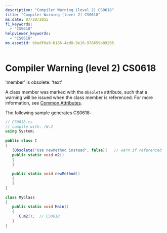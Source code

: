 ```yaml
---
description: "Compiler Warning (level 2) CS0618"
title: "Compiler Warning (level 2) CS0618"
ms.date: 07/20/2015
f1_keywords: 
  - "CS0618"
helpviewer_keywords: 
  - "CS0618"
ms.assetid: b6edf0a9-b186-4ed8-9e16-978659b89205
---
```

# Compiler Warning (level 2) CS0618
'member' is obsolete: 'text'  
  
 A class member was marked with the `Obsolete` attribute, such that a warning will be issued when the class member is referenced. For more information, see [Common Attributes](../attributes/global.md).  
  
 The following sample generates CS0618:  
  
```csharp  
// CS0618.cs  
// compile with: /W:2  
using System;  
  
public class C  
{  
   [Obsolete("Use newMethod instead", false)]   // warn if referenced  
   public static void m2()  
   {  
   }  
  
   public static void newMethod()  
   {  
   }  
}  
  
class MyClass  
{  
   public static void Main()  
   {  
      C.m2();  // CS0618  
   }  
}  
```
